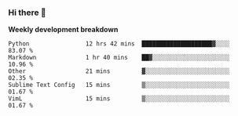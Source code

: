 ### Hi there 👋


**Weekly development breakdown**

<!--START_SECTION:waka-->
```text
Python                12 hrs 42 mins  ████████████████████▓░░░░   83.07 % 
Markdown              1 hr 40 mins    ██▓░░░░░░░░░░░░░░░░░░░░░░   10.96 % 
Other                 21 mins         ▓░░░░░░░░░░░░░░░░░░░░░░░░   02.35 % 
Sublime Text Config   15 mins         ▒░░░░░░░░░░░░░░░░░░░░░░░░   01.67 % 
VimL                  15 mins         ▒░░░░░░░░░░░░░░░░░░░░░░░░   01.67 % 
```
<!--END_SECTION:waka-->
